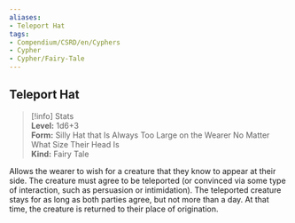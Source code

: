 ```yaml
---
aliases:
- Teleport Hat
tags:
- Compendium/CSRD/en/Cyphers
- Cypher
- Cypher/Fairy-Tale
---
```


  
## Teleport Hat  
>[!info] Stats  
> **Level:** 1d6+3  
> **Form:** Silly Hat that Is Always Too Large on the Wearer No Matter What Size Their Head Is  
> **Kind:** Fairy Tale
  
Allows the wearer to wish for a creature that they know to appear at their side. The creature must agree to be teleported (or convinced via some type of interaction, such as persuasion or intimidation). The teleported creature stays for as long as both parties agree, but not more than a day. At that time, the creature is returned to their place of origination.
